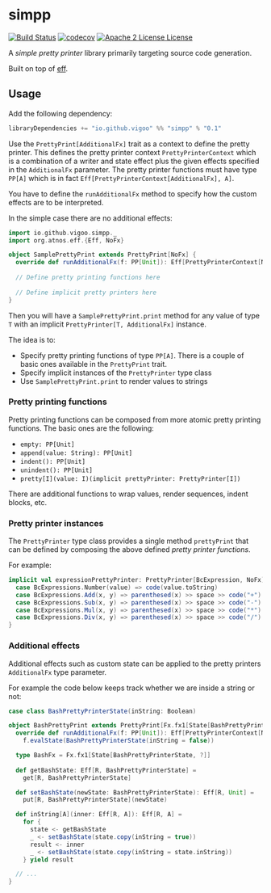 # simpp
[![Build Status](https://travis-ci.org/vigoo/simpp.svg?branch=master)](https://travis-ci.org/vigoo/simpp)
[![codecov](https://codecov.io/gh/vigoo/simpp/branch/master/graph/badge.svg)](https://codecov.io/gh/vigoo/simpp)
[![Apache 2 License License](http://img.shields.io/badge/license-APACHE2-blue.svg)](http://www.apache.org/licenses/LICENSE-2.0)

A *simple pretty printer* library primarily targeting source code generation.

Built on top of [eff](http://atnos-org.github.io/eff/).


## Usage

Add the following dependency:

```scala
libraryDependencies += "io.github.vigoo" %% "simpp" % "0.1"
```

Use the `PrettyPrint[AdditionalFx]` trait as a context to define the pretty printer. This defines the pretty printer
context `PrettyPrinterContext` which is a combination of a writer and state effect plus the given effects specified in
the `AdditionalFx` parameter. The pretty printer functions must have type `PP[A]` which is in fact 
`Eff[PrettyPrinterContext[AdditionalFx], A]`. 

You have to define the `runAdditionalFx` method to specify how the custom effects are to be interpreted.

In the simple case there are no additional effects:

```scala
import io.github.vigoo.simpp._
import org.atnos.eff.{Eff, NoFx}

object SamplePrettyPrint extends PrettyPrint[NoFx] {
  override def runAdditionalFx(f: PP[Unit]): Eff[PrettyPrinterContext[NoFx], Unit] = f
 
  // Define pretty printing functions here
  
  // Define implicit pretty printers here 
}
``` 

Then you will have a `SamplePrettyPrint.print` method for any value of type `T` with an implicit 
`PrettyPrinter[T, AdditionalFx]` instance.

The idea is to:
- Specify pretty printing functions of type `PP[A]`. There is a couple of basic ones available in the `PrettyPrint` 
trait.
- Specify implicit instances of the `PrettyPrinter` type class
- Use `SamplePrettyPrint.print` to render values to strings

### Pretty printing functions
Pretty printing functions can be composed from more atomic pretty printing functions. The basic ones are the following:

- `empty: PP[Unit]`
- `append(value: String): PP[Unit]`
- `indent(): PP[Unit]`
- `unindent(): PP[Unit]`
- `pretty[I](value: I)(implicit prettyPrinter: PrettyPrinter[I])`

There are additional functions to wrap values, render sequences, indent blocks, etc.  

### Pretty printer instances
The `PrettyPrinter` type class provides a single method `prettyPrint` that can be defined by composing the above
defined *pretty printer functions*.

For example:

```scala
implicit val expressionPrettyPrinter: PrettyPrinter[BcExpression, NoFx] = {
  case BcExpressions.Number(value) => code(value.toString)
  case BcExpressions.Add(x, y) => parenthesed(x) >> space >> code("+") >> space >> parenthesed(y)
  case BcExpressions.Sub(x, y) => parenthesed(x) >> space >> code("-") >> space >> parenthesed(y)
  case BcExpressions.Mul(x, y) => parenthesed(x) >> space >> code("*") >> space >> parenthesed(y)
  case BcExpressions.Div(x, y) => parenthesed(x) >> space >> code("/") >> space >> parenthesed(y)
}
```

### Additional effects
Additional effects such as custom state can be applied to the pretty printers `AdditionalFx` type parameter.

For example the code below keeps track whether we are inside a string or not:

```scala
case class BashPrettyPrinterState(inString: Boolean)

object BashPrettyPrint extends PrettyPrint[Fx.fx1[State[BashPrettyPrinterState, ?]]] {
  override def runAdditionalFx(f: PP[Unit]): Eff[PrettyPrinterContext[NoFx], Unit] =
    f.evalState(BashPrettyPrinterState(inString = false))

  type BashFx = Fx.fx1[State[BashPrettyPrinterState, ?]]
  
  def getBashState: Eff[R, BashPrettyPrinterState] =
    get[R, BashPrettyPrinterState]

  def setBashState(newState: BashPrettyPrinterState): Eff[R, Unit] =
    put[R, BashPrettyPrinterState](newState)

  def inString[A](inner: Eff[R, A]): Eff[R, A] =
    for {
      state <- getBashState
      _ <- setBashState(state.copy(inString = true))
      result <- inner
      _ <- setBashState(state.copy(inString = state.inString))
    } yield result

  // ...
}
```
